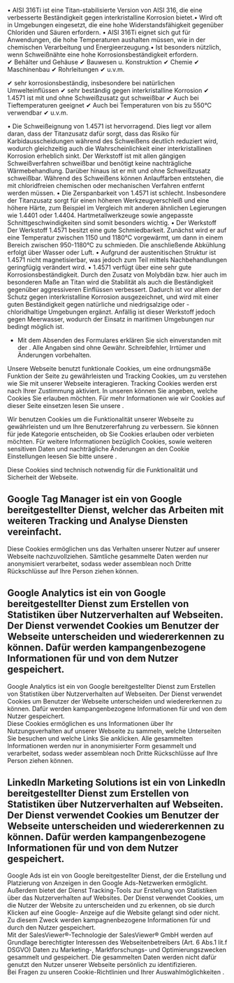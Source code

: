 • AISI 316Ti ist eine Titan-stabilisierte Version von AISI 316, die eine
verbesserte Beständigkeit gegen interkristalline Korrosion bietet.• Wird oft in
Umgebungen eingesetzt, die eine hohe Widerstandsfähigkeit gegenüber Chloriden
und Säuren erfordern. • AISI 316Ti eignet sich gut für Anwendungen, die hohe
Temperaturen aushalten müssen, wie in der chemischen Verarbeitung und
Energieerzeugung.• Ist besonders nützlich, wenn Schweißnähte eine hohe
Korrosionsbeständigkeit erfordern.  
✔ Behälter und Gehäuse ✔ Bauwesen u. Konstruktion ✔ Chemie ✔ Maschinenbau ✔
Rohrleitungen ✔ u.v.m.

✔ sehr korrosionsbeständig, insbesondere bei natürlichen Umwelteinflüssen ✔ sehr
beständig gegen interkristalline Korrosion ✔ 1.4571 ist mit und ohne
Schweißzusatz gut schweißbar ✔ Auch bei Tieftemperaturen geeignet ✔ Auch bei
Temperaturen von bis zu 550°C verwendbar ✔ u.v.m.

• Die Schweißeignung von 1.4571 ist hervorragend. Dies liegt vor allem daran,
dass der Titanzusatz dafür sorgt, dass das Risiko für Karbidausscheidungen
während des Schweißens deutlich reduziert wird, wodurch gleichzeitig auch die
Wahrscheinlichkeit einer interkristallinen Korrosion erheblich sinkt. Der
Werkstoff ist mit allen gängigen Schweißverfahren schweißbar und benötigt keine
nachträgliche Wärmebehandlung. Darüber hinaus ist er mit und ohne Schweißzusatz
schweißbar. Während des Schweißens können Anlauffarben entstehen, die mit
chloridfreien chemischen oder mechanischen Verfahren entfernt werden müssen. •
Die Zerspanbarkeit von 1.4571 ist schlecht. Insbesondere der Titanzusatz sorgt
für einen höheren Werkzeugverschleiß und eine höhere Härte, zum Beispiel im
Vergleich mit anderen ähnlichen Legierungen wie 1.4401 oder 1.4404.
Hartmetallwerkzeuge sowie angepasste Schnittgeschwindigkeiten sind somit
besonders wichtig. • Der Werkstoff Der Werkstoff 1.4571 besitzt eine gute
Schmiedbarkeit. Zunächst wird er auf eine Temperatur zwischen 1150 und 1180°C
vorgewärmt, um dann in einem Bereich zwischen 950-1180°C zu schmieden. Die
anschließende Abkühlung erfolgt über Wasser oder Luft. • Aufgrund der
austenitischen Struktur ist 1.4571 nicht magnetisierbar, was jedoch zum Teil
mittels Nachbehandlungen geringfügig verändert wird. • 1.4571 verfügt über eine
sehr gute Korrosionsbeständigkeit. Durch den Zusatz von Molybdän bzw. hier auch
im besonderen Maße an Titan wird die Stabilität als auch die Beständigkeit
gegenüber aggressiveren Einflüssen verbessert. Dadurch ist vor allem der Schutz
gegen interkristalline Korrosion ausgezeichnet, und wird mit einer guten
Beständigkeit gegen natürliche und niedrigsalzige oder -chloridhaltige
Umgebungen ergänzt. Anfällig ist dieser Werkstoff jedoch gegen Meerwasser,
wodurch der Einsatz in maritimen Umgebungen nur bedingt möglich ist.

* Mit dem Absenden des Formulares erklären Sie sich einverstanden mit der .
Alle Angaben sind ohne Gewähr. Schreibfehler, Irrtümer und Änderungen
vorbehalten.

Unsere Webseite benutzt funktionale Cookies, um eine ordnungsmäße Funktion der
Seite zu gewährleisten und Tracking Cookies, um zu verstehen wie Sie mit unserer
Webseite interagieren. Tracking Cookies werden erst nach Ihrer Zustimmung
aktiviert. In unseren können Sie angeben, welche Cookies Sie erlauben möchten.
Für mehr Informationen wie wir Cookies auf dieser Seite einsetzen lesen Sie
unsere .

Wir benutzen Cookies um die Funktionalität unserer Webseite zu gewährleisten und
um Ihre Benutzererfahrung zu verbessern. Sie können für jede Kategorie
entscheiden, ob Sie Cookies erlauben oder verbieten möchten. Für weitere
Informationen bezüglich Cookies, sowie weiteren sensitiven Daten und
nachträgliche Änderungen an den Cookie Einstellungen leesen Sie bitte unsere .

Diese Cookies sind technisch notwendig für die Funktionalität und Sicherheit der
Webseite.

Google Tag Manager ist ein von Google bereitgestellter Dienst, welcher das
Arbeiten mit weiteren Tracking und Analyse Diensten vereinfacht.  
---  
Diese Cookies ermöglichen uns das Verhalten unserer Nutzer auf unserer Webseite
nachzuvollziehen. Sämtliche gesammelte Daten werden nur anonymisiert
verarbeitet, sodass weder assemblean noch Dritte Rückschlüsse auf Ihre Person
ziehen können.

Google Analytics ist ein von Google bereitgestellter Dienst zum Erstellen von
Statistiken über Nutzerverhalten auf Webseiten. Der Dienst verwendet Cookies um
Benutzer der Webseite unterscheiden und wiedererkennen zu können. Dafür werden
kampangenbezogene Informationen für und von dem Nutzer gespeichert.  
---  
Google Analytics ist ein von Google bereitgestellter Dienst zum Erstellen von
Statistiken über Nutzerverhalten auf Webseiten. Der Dienst verwendet Cookies um
Benutzer der Webseite unterscheiden und wiedererkennen zu können. Dafür werden
kampangenbezogene Informationen für und von dem Nutzer gespeichert.  
Diese Cookies ermöglichen es uns Informationen über Ihr Nutzungsverhalten auf
unserer Webseite zu sammeln, welche Unterseiten Sie besuchen und welche Links
Sie anklicken. Alle gesammelten Informationen werden nur in anonymisierter Form
gesammelt und verarbeitet, sodass weder assemblean noch Dritte Rückschlüsse auf
Ihre Person ziehen können.

LinkedIn Marketing Solutions ist ein von LinkedIn bereitgestellter Dienst zum
Erstellen von Statistiken über Nutzerverhalten auf Webseiten. Der Dienst
verwendet Cookies um Benutzer der Webseite unterscheiden und wiedererkennen zu
können. Dafür werden kampangenbezogene Informationen für und von dem Nutzer
gespeichert.  
---  
Google Ads ist ein von Google bereitgestellter Dienst, der die Erstellung und
Platzierung von Anzeigen in den Google Ads-Netzwerken ermöglicht. Außerdem
bietet der Dienst Tracking-Tools zur Erstellung von Statistiken über das
Nutzerverhalten auf Websites. Der Dienst verwendet Cookies, um die Nutzer der
Website zu unterscheiden und zu erkennen, ob sie durch Klicken auf eine Google-
Anzeige auf die Website gelangt sind oder nicht. Zu diesem Zweck werden
kampagnenbezogene Informationen für und durch den Nutzer gespeichert.  
Mit der SalesViewer®-Technologie der SalesViewer® GmbH werden auf Grundlage
berechtigter Interessen des Webseitenbetreibers (Art. 6 Abs.1 lit.f DSGVO) Daten
zu Marketing-, Marktforschungs- und Optimierungszwecken gesammelt und
gespeichert. Die gesammelten Daten werden nicht dafür genutzt den Nutzer unserer
Webseite persönlich zu identifizieren.  
Bei Fragen zu unseren Cookie-Richtlinien und Ihrer Auswahlmöglichkeiten .

